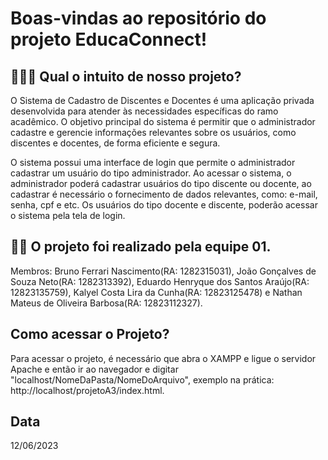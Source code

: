 # Boas-vindas ao repositório do projeto EducaConnect!

## 🤷🏽‍♀️ Qual o intuito de nosso projeto?

O Sistema de Cadastro de Discentes e Docentes é uma aplicação privada desenvolvida 
para atender às necessidades específicas do ramo acadêmico. O objetivo principal do 
sistema é permitir que o administrador cadastre e gerencie informações relevantes 
sobre os usuários, como discentes e docentes, de forma eficiente e segura.

O sistema possui uma interface de login que permite o administrador cadastrar um 
usuário do tipo administrador. Ao acessar o sistema, o administrador poderá cadastrar 
usuários do tipo discente ou docente, ao cadastrar é necessário o fornecimento de 
dados relevantes, como: e-mail, senha, cpf e etc. Os usuários do tipo docente e 
discente, poderão acessar o sistema pela tela de login.

## 👨‍💻 O projeto foi realizado pela equipe 01.

Membros: Bruno Ferrari Nascimento(RA: 1282315031), João Gonçalves de Souza Neto(RA: 1282313392), 
Eduardo Henryque dos Santos Araújo(RA: 12823135759), Kalyel Costa Lira da Cunha(RA: 12823125478) 
e Nathan Mateus de Oliveira Barbosa(RA: 12823112327).

## Como acessar o Projeto?

Para acessar o projeto, é necessário que abra o XAMPP e ligue o servidor Apache e então ir ao
navegador e digitar "localhost/NomeDaPasta/NomeDoArquivo", exemplo na prática: http://localhost/projetoA3/index.html.

## Data

12/06/2023
